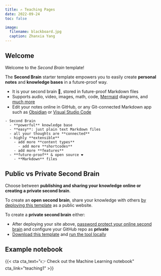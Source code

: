 ```yaml
---
title: ✍️ Teaching Pages
date: 2022-09-24
toc: false

image:
  filename: blackboard.jpg
  caption: Zhanxia Yang
---
```


## Welcome
Welcome to the _Second Brain_ template!

The **Second Brain** starter template empowers you to easily create **personal notes** and **knowledge bases** in a future-proof way.

- It is your second brain 🧠, stored in future-proof Markdown files 
- Supports audio, video, images, math, code, [Mermaid](https://mermaid.live/) diagrams, and [much more](https://wowchemy.com/docs/content/writing-markdown-latex/)
- Edit your notes online in GitHub, or any Git-connected Markdown app such as [Obsidian](https://obsidian.md/) or [Visual Studio Code](https://vscode.dev/)

```markmap {height="400px"}
- Second Brain
  - **powerful** knowledge base
  - **easy**: just plain text Markdown files
  - all your thoughts are **connected**
  - highly **extensible**
    - add more **content types**
      - add more **shortcodes**
    - add more **features**
  - **future-proof** & open source ❤️
    - **Markdown** files
```

## Public vs Private Second Brain

Choose between **publishing and sharing your knowledge online or creating a private second brain**.

To create an **open second brain**, share your knowledge with others [by deploying this template](https://wowchemy.com/hugo-themes/) as a public website.

To create a **private second brain** either:

- After deploying your site above, [password protect your online second brain](https://docs.netlify.com/visitor-access/password-protection/) and configure your GitHub repo as **private**
- [Download this template](https://github.com/wowchemy/hugo-second-brain-theme) and [run the tool locally](https://wowchemy.com/docs/getting-started/install-hugo-extended/)

## Example notebook

{{< cta cta_text="👉 Check out the Machine Learning notebook" cta_link="teaching1" >}}